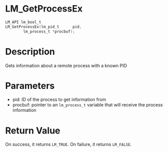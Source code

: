 # LM_GetProcessEx

```c
LM_API lm_bool_t
LM_GetProcessEx(lm_pid_t      pid,
		lm_process_t *procbuf);
```

# Description

Gets information about a remote process with a known PID

# Parameters

- pid: ID of the process to get information from
- procbuf: pointer to an `lm_process_t` variable that will receive the process information

# Return Value

On success, it returns `LM_TRUE`. On failure, it returns `LM_FALSE`.

